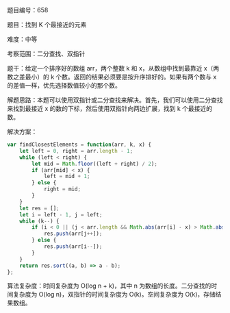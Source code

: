 题目编号：658

题目：找到 K 个最接近的元素

难度：中等

考察范围：二分查找、双指针

题干：给定一个排序好的数组 arr，两个整数 k 和 x，从数组中找到最靠近 x（两数之差最小）的 k 个数。返回的结果必须要是按升序排好的。如果有两个数与 x 的差值一样，优先选择数值较小的那个数。

解题思路：本题可以使用双指针或二分查找来解决。首先，我们可以使用二分查找来找到最接近 x 的数的下标，然后使用双指针向两边扩展，找到 k 个最接近的数。

解决方案：

```javascript
var findClosestElements = function(arr, k, x) {
    let left = 0, right = arr.length - 1;
    while (left < right) {
        let mid = Math.floor((left + right) / 2);
        if (arr[mid] < x) {
            left = mid + 1;
        } else {
            right = mid;
        }
    }
    let res = [];
    let i = left - 1, j = left;
    while (k--) {
        if (i < 0 || (j < arr.length && Math.abs(arr[i] - x) > Math.abs(arr[j] - x))) {
            res.push(arr[j++]);
        } else {
            res.push(arr[i--]);
        }
    }
    return res.sort((a, b) => a - b);
};
```

算法复杂度：时间复杂度为 O(log n + k)，其中 n 为数组的长度。二分查找的时间复杂度为 O(log n)，双指针的时间复杂度为 O(k)。空间复杂度为 O(k)，存储结果数组。